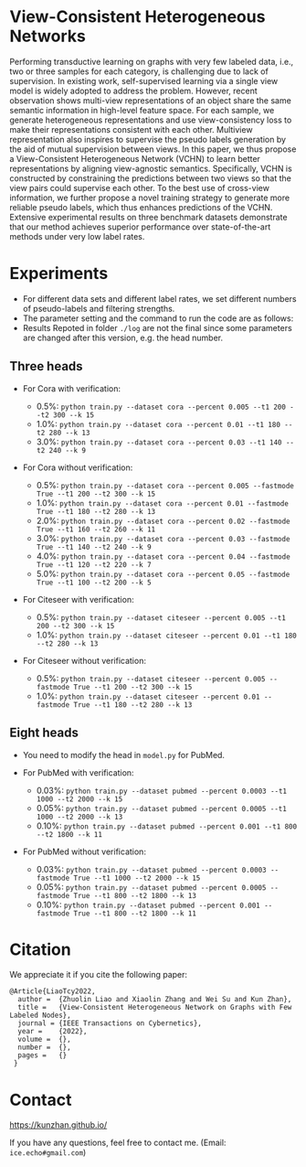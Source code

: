 # View-Consistent Heterogeneous Networks
Performing transductive learning on graphs with very few labeled data, i.e., two or three samples for each category, is challenging due to lack of supervision. In existing work, self-supervised learning via a single view model is widely adopted to address the problem. However, recent observation shows multi-view representations of an object share the same semantic information in high-level feature space. For each sample, we generate heterogeneous representations and use view-consistency loss to make their representations consistent with each other. Multiview representation also inspires to supervise the pseudo labels generation by the aid of mutual supervision between views. In this paper, we thus propose a View-Consistent Heterogeneous Network (VCHN) to learn better representations by aligning view-agnostic semantics. Specifically, VCHN is constructed by constraining the predictions between two views so that the view pairs could supervise each other. To the best use of cross-view information, we further propose a novel training strategy to generate more reliable pseudo labels, which thus enhances predictions of the VCHN. Extensive experimental results on three benchmark datasets demonstrate that our method achieves superior performance over state-of-the-art methods under very low label rates.

# Experiments
- For different data sets and different label rates, we set different numbers of pseudo-labels and filtering strengths.
- The parameter setting and the command to run the code are as follows:
- Results Repoted in folder `./log` are not the final since some parameters are changed after this version, e.g. the head number.

## Three heads
- For Cora with verification:
  - 0.5%: `python train.py --dataset cora --percent 0.005 --t1 200 --t2 300 --k 15`
  - 1.0%: `python train.py --dataset cora --percent 0.01 --t1 180 --t2 280 --k 13`
  - 3.0%: `python train.py --dataset cora --percent 0.03 --t1 140 --t2 240 --k 9`

- For Cora without verification:
    - 0.5%: `python train.py --dataset cora --percent 0.005 --fastmode True --t1 200 --t2 300 --k 15`
    - 1.0%: `python train.py --dataset cora --percent 0.01 --fastmode True --t1 180 --t2 280 --k 13`
    - 2.0%: `python train.py --dataset cora --percent 0.02 --fastmode True --t1 160 --t2 260 --k 11`
    - 3.0%: `python train.py --dataset cora --percent 0.03 --fastmode True --t1 140 --t2 240 --k 9`
    - 4.0%: `python train.py --dataset cora --percent 0.04 --fastmode True --t1 120 --t2 220 --k 7`
    - 5.0%: `python train.py --dataset cora --percent 0.05 --fastmode True --t1 100 --t2 200 --k 5`

- For Citeseer with verification:
    - 0.5%: `python train.py --dataset citeseer --percent 0.005 --t1 200 --t2 300 --k 15`
    - 1.0%: `python train.py --dataset citeseer --percent 0.01 --t1 180 --t2 280 --k 13`

- For Citeseer without verification:
    - 0.5%: `python train.py --dataset citeseer --percent 0.005 --fastmode True --t1 200 --t2 300 --k 15`
    - 1.0%: `python train.py --dataset citeseer --percent 0.01 --fastmode True --t1 180 --t2 280 --k 13`
## Eight heads 
- You need to modify the head in `model.py` for PubMed.
- For PubMed with verification:
    - 0.03%: `python train.py --dataset pubmed --percent 0.0003 --t1 1000 --t2 2000 --k 15`
    - 0.05%: `python train.py --dataset pubmed --percent 0.0005 --t1 1000 --t2 2000 --k 13`
    - 0.10%: `python train.py --dataset pubmed --percent 0.001 --t1 800 --t2 1800 --k 11`

- For PubMed without verification:
    - 0.03%: `python train.py --dataset pubmed --percent 0.0003 --fastmode True --t1 1000 --t2 2000 --k 15`
    - 0.05%: `python train.py --dataset pubmed --percent 0.0005 --fastmode True --t1 800 --t2 1800 --k 13`
    - 0.10%: `python train.py --dataset pubmed --percent 0.001 --fastmode True --t1 800 --t2 1800 --k 11`

# Citation
We appreciate it if you cite the following paper:
```
@Article{LiaoTcy2022,
  author =  {Zhuolin Liao and Xiaolin Zhang and Wei Su and Kun Zhan},
  title =   {View-Consistent Heterogeneous Network on Graphs with Few Labeled Nodes},
  journal = {IEEE Transactions on Cybernetics},
  year =    {2022},
  volume =  {},
  number =  {},
  pages =   {}
 }

```

# Contact
https://kunzhan.github.io/

If you have any questions, feel free to contact me. (Email: `ice.echo#gmail.com`)
